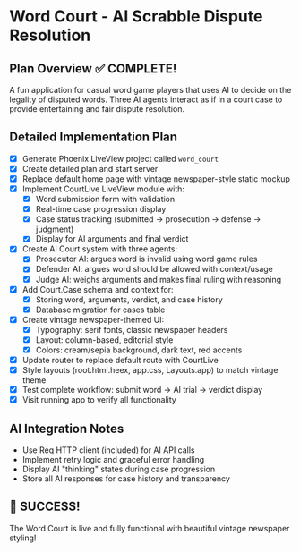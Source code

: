 # Word Court - AI Scrabble Dispute Resolution

## Plan Overview ✅ COMPLETE!
A fun application for casual word game players that uses AI to decide on the legality of disputed words. Three AI agents interact as if in a court case to provide entertaining and fair dispute resolution.

## Detailed Implementation Plan
- [x] Generate Phoenix LiveView project called `word_court`
- [x] Create detailed plan and start server
- [x] Replace default home page with vintage newspaper-style static mockup
- [x] Implement CourtLive LiveView module with:
  - [x] Word submission form with validation
  - [x] Real-time case progression display
  - [x] Case status tracking (submitted → prosecution → defense → judgment)
  - [x] Display for AI arguments and final verdict
- [x] Create AI Court system with three agents:
  - [x] Prosecutor AI: argues word is invalid using word game rules
  - [x] Defender AI: argues word should be allowed with context/usage
  - [x] Judge AI: weighs arguments and makes final ruling with reasoning
- [x] Add Court.Case schema and context for:
  - [x] Storing word, arguments, verdict, and case history
  - [x] Database migration for cases table
- [x] Create vintage newspaper-themed UI:
  - [x] Typography: serif fonts, classic newspaper headers
  - [x] Layout: column-based, editorial style
  - [x] Colors: cream/sepia background, dark text, red accents
- [x] Update router to replace default route with CourtLive
- [x] Style layouts (root.html.heex, app.css, Layouts.app) to match vintage theme
- [x] Test complete workflow: submit word → AI trial → verdict display
- [x] Visit running app to verify all functionality

## AI Integration Notes
- Use Req HTTP client (included) for AI API calls
- Implement retry logic and graceful error handling
- Display AI "thinking" states during case progression
- Store all AI responses for case history and transparency

## 🎉 SUCCESS! 
The Word Court is live and fully functional with beautiful vintage newspaper styling!

